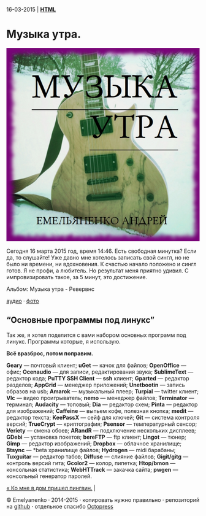16-03-2015 | **[HTML](http://andre-y-ru.github.io/p/2015/03/16/musik-utra.html)** 

Музыка утра.
============
![image](../../../../images/p/music-utra.jpeg)

Сегодня 16 марта 2015 год, время 14:46. Есть свободная минутка? Если да, то слушайте! Уже давно мне хотелось записать свой сингл, но не было ни времени, ни вдохновения. К счастью начало положено и сингл готов. Я не профи, а любитель. Но результат меня приятно удивил. С импровизировать такое, за 5 минут, это достижение.

Альбом: Музыка утра - Ревервнс

[аудио](https://dl.dropboxusercontent.com/u/73454833/musika/Reverans-melody.mp3) · [фото](http://vk.com/album87387437_213097238)

“Основные программы под линукс”
-------------------------------
Так же, я хотел поделится с вами набором основных программ под линукс. Программы которые, я использую.

**Всё вразброс, потом поправим.**

**Geary** — почтовый клиент; **uGet** — качок для файлов; **OpenOffice** — офис; **Ocenaudio** — для записи, редактирования звука; **SublimeText** — редактор кода; **PuTTY SSH Client** — **ssh** клиент; **Gparted** — редактор разделов; **AppGrid** — менеджер приложений; **Unetbootin** — запись образов на usb; **Amarok** — музыкальный плеер; **Turpial** — twitter клиент; **Vlc** — видео проигрыватель; **nemo** — менеджер файлов; **Terminator** — терминал; **Audacity** — топовый; **Dia** — редактор схем; **Pinta** — редактор для изображений; **Caffeine** — выпьем кофе, полезная кнопка; **medit** — редактор текста; **KeePassX** — сейф для ключей; **Git** — система контроля версий; **TrueCrypt** — криптография; **Psensor** — температурный сенсор; **Veriety** — смена обоев; **ARandR** — подключение нескольких дисплеев; **GDebi** — установка покетов; **bereFTP** — ftp клиент; **Lingot** — тюнер; **Gimp** — редактор изображений; **Dropbox** — облачное хранилище; **Btsync** — *beta хранилище файлов; **Hydrogen** — midi барабаны; **Tuxguitar** — редактор табов; **Diffuse** — слияние файлов; **Gigit/gitg** — контроль версий гита; **Gcolor2** — колор, пипетка; **Htop/bmon** — консольная статистика; **WebHTTrack** — закачка сайта; **pwgen** — консольный генератор паролей. 


[&laquo; Ко мне в дом пришел пингвин.](https://github.com/andre-y-ru/andre-y-ru.github.com/blob/master/p/2014/12/30/ko-mne-v-dom-prichol-tux.md) |

© Emelyanenko &middot; 2014-2015 · копировать нужно правильно · репозиторий на [github](https://github.com) · отдельное спасибо [Octopress](http://octopress.org)